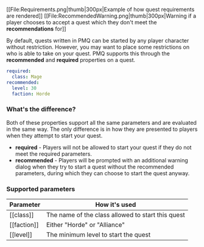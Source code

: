 [[File:Requirements.png|thumb|300px|Example of how quest requirements are rendered]]
[[File:RecommendedWarning.png|thumb|300px|Warning if a player chooses to accept a quest which they don't meet the **recommendations** for]]

By default, quests written in PMQ can be started by any player character without restriction. However, you may want to place some restrictions on who is able to take on your quest. PMQ supports this through the **recommended** and **required** properties on a quest.

```yaml
required:
  class: Mage
recommended:
  level: 30
  faction: Horde
```

### What's the difference?

Both of these properties support all the same parameters and are evaluated in the same way. The only difference is in how they are presented to players when they attempt to start your quest.

* **required** - Players will not be allowed to start your quest if they do not meet the required parameters.
* **recommended** - Players will be prompted with an additional warning dialog when they try to start a quest without the recommended parameters, during which they can choose to start the quest anyway.

### Supported parameters

| Parameter | How it's used |
|---|---|
| [[class]] | The name of the class allowed to start this quest |
| [[faction]] | Either "Horde" or "Alliance" |
| [[level]] | The minimum level to start the quest |
